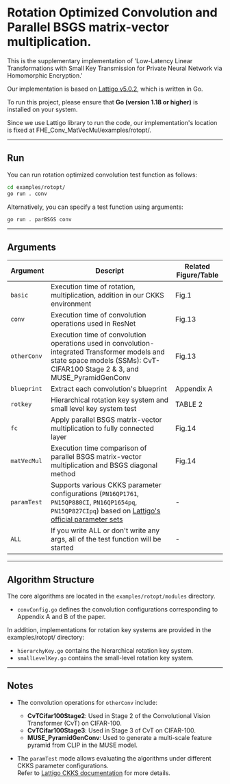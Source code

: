 # Rotation Optimized Convolution and Parallel BSGS matrix-vector multiplication.       
This is the supplementary implementation of 'Low-Latency Linear Transformations with Small Key Transmission for Private Neural Network via Homomorphic Encryption.'       

Our implementation is based on [Lattigo v5.0.2](https://github.com/tuneinsight/lattigo/tree/v5.0.2), which is written in Go.

To run this project, please ensure that **Go (version 1.18 or higher)** is installed on your system.

Since we use Lattigo library to run the code, our implementation's location is fixed at FHE_Conv_MatVecMul/examples/rotopt/.    

---

## Run
You can run rotation optimized convolution test function as follows:     
```bash
cd examples/rotopt/   
go run . conv      
```    

Alternatively, you can specify a test function using arguments:   
```bash
go run . parBSGS conv          
```    
---

## Arguments
|Argument|Descript|Related Figure/Table
|------|---|---|
|`basic`|Execution time of rotation, multiplication, addition in our CKKS environment|Fig.1|
|`conv`|Execution time of convolution operations used in ResNet|Fig.13|
|`otherConv`|Execution time of convolution operations used in convolution-integrated Transformer models and state space models (SSMs): CvT-CIFAR100 Stage 2 & 3, and MUSE_PyramidGenConv|Fig.13|
|`blueprint`|Extract each convolution's blueprint|Appendix A|
|`rotkey`|Hierarchical rotation key system and small level key system test|TABLE 2|
|`fc`|Apply parallel BSGS matrix-vector multiplication to fully connected layer|Fig.14|
|`matVecMul`|Execution time comparison of parallel BSGS matrix-vector multiplication and BSGS diagonal method |Fig.14|
|`paramTest`|Supports various CKKS parameter configurations (`PN16QP1761`, `PN15QP880CI`, `PN16QP1654pq`, `PN15QP827CIpq`) based on [Lattigo's official parameter sets](https://pkg.go.dev/github.com/tuneinsight/lattigo/v4@v4.1.1/ckks#section-readme)|-|
|`ALL`|If you write ALL or don't write any args, all of the test function will be started|-|

---

## Algorithm Structure

The core algorithms are located in the `examples/rotopt/modules` directory.
- `convConfig.go` defines the convolution configurations corresponding to Appendix A and B of the paper.

In addition, implementations for rotation key systems are provided in the examples/rotopt/ directory:
- `hierarchyKey.go` contains the hierarchical rotation key system.
- `smallLevelKey.go` contains the small-level rotation key system.
---


## Notes

- The convolution operations for `otherConv` include:
  - **CvTCifar100Stage2**: Used in Stage 2 of the Convolutional Vision Transformer (CvT) on CIFAR-100.
  - **CvTCifar100Stage3**: Used in Stage 3 of CvT on CIFAR-100.
  - **MUSE_PyramidGenConv**: Used to generate a multi-scale feature pyramid from CLIP in the MUSE model.

- The `paramTest` mode allows evaluating the algorithms under different CKKS parameter configurations.  
  Refer to [Lattigo CKKS documentation](https://pkg.go.dev/github.com/tuneinsight/lattigo/v4@v4.1.1/ckks#section-readme) for more details.

